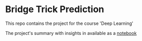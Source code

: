 # Bridge Trick Prediction

This repo contains the project for the course 'Deep Learning'

The project's summary with insights in available as a [notebook](https://oldranda1414.github.io/bridge_trick_prediction/)
